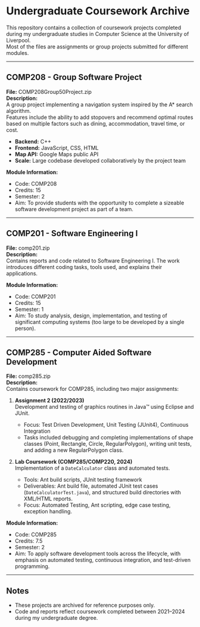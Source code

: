 # Undergraduate Coursework Archive

This repository contains a collection of coursework projects completed during my undergraduate studies in Computer Science at the University of Liverpool.  
Most of the files are assignments or group projects submitted for different modules.

---

## COMP208 - Group Software Project
**File:** COMP208Group50Project.zip  
**Description:**  
A group project implementing a navigation system inspired by the A* search algorithm.  
Features include the ability to add stopovers and recommend optimal routes based on multiple factors such as dining, accommodation, travel time, or cost.  
- **Backend:** C++  
- **Frontend:** JavaScript, CSS, HTML  
- **Map API:** Google Maps public API  
- **Scale:** Large codebase developed collaboratively by the project team  

**Module Information:**  
- Code: COMP208  
- Credits: 15  
- Semester: 2  
- Aim: To provide students with the opportunity to complete a sizeable software development project as part of a team.  

---

## COMP201 - Software Engineering I
**File:** comp201.zip  
**Description:**  
Contains reports and code related to Software Engineering I. The work introduces different coding tasks, tools used, and explains their applications.  

**Module Information:**  
- Code: COMP201  
- Credits: 15  
- Semester: 1  
- Aim: To study analysis, design, implementation, and testing of significant computing systems (too large to be developed by a single person).  

---

## COMP285 - Computer Aided Software Development
**File:** comp285.zip  
**Description:**  
Contains coursework for COMP285, including two major assignments:  

1. **Assignment 2 (2022/2023)**  
   Development and testing of graphics routines in Java™ using Eclipse and JUnit.  
   - Focus: Test Driven Development, Unit Testing (JUnit4), Continuous Integration  
   - Tasks included debugging and completing implementations of shape classes (Point, Rectangle, Circle, RegularPolygon), writing unit tests, and adding a new RegularPolygon class.  

2. **Lab Coursework (COMP285/COMP220, 2024)**  
   Implementation of a `DateCalculator` class and automated tests.  
   - Tools: Ant build scripts, JUnit testing framework  
   - Deliverables: Ant build file, automated JUnit test cases (`DateCalculatorTest.java`), and structured build directories with XML/HTML reports.  
   - Focus: Automated Testing, Ant scripting, edge case testing, exception handling.  

**Module Information:**  
- Code: COMP285  
- Credits: 7.5  
- Semester: 2  
- Aim: To apply software development tools across the lifecycle, with emphasis on automated testing, continuous integration, and test-driven programming.  

---

## Notes
- These projects are archived for reference purposes only.  
- Code and reports reflect coursework completed between 2021–2024 during my undergraduate degree.  

